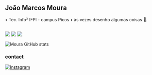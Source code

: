 ## João Marcos Moura
• Tec. Info² IFPI - campus Picos 
• às vezes desenho algumas coisas
🌻.

<div style="display: inline_block"><br/>
<img src="https://img.shields.io/badge/Python-3776AB?style=for-the-badge&logo=python&logoColor=white">
<img src="https://img.shields.io/badge/HTML-239120?style=for-the-badge&logo=html5&logoColor=white">
<img src="https://img.shields.io/badge/CSS-239120?&style=for-the-badge&logo=css3&logoColor=white">
</div>

![Moura GitHub stats](https://github-readme-stats.vercel.app/api?username=JMarcosMoura&show_icons=true&theme=radical)

### contact

[![Instagram](https://img.shields.io/badge/Instagram-E4405F?style=for-the-badge&logo=instagram&logoColor=white)](https://www.instagram.com/m.moura_leal?igsh=MTE3dHZ3NXViMHk2)
